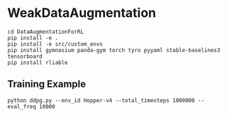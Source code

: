 # WeakDataAugmentation

```commandline
cd DataAugmentationForRL
pip install -e .
pip install -e src/custom_envs
pip install gymnasium panda-gym torch tyro pyyaml stable-baselines3 tensorboard
pip install rliable
```

## Training Example

```commandline
python ddpg.py --env_id Hopper-v4 --total_timesteps 1000000 --eval_freq 10000 
```
